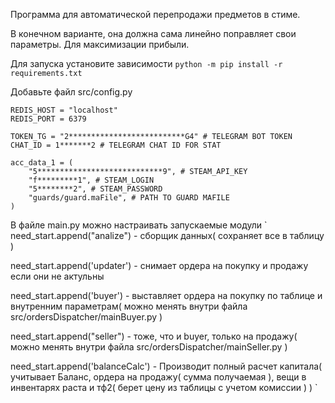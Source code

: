 Программа для автоматической перепродажи предметов в стиме.

В конечном варианте, она должна сама линейно поправляет свои параметры. Для максимизации прибыли.

Для запуска установите зависимости
`
python -m pip install -r requirements.txt
`

Добавьте файл src/config.py
```
REDIS_HOST = "localhost"
REDIS_PORT = 6379

TOKEN_TG = "2**************************G4" # TELEGRAM BOT TOKEN
CHAT_ID = 1*******2 # TELEGRAM CHAT ID FOR STAT

acc_data_1 = (
	"5****************************9", # STEAM_API_KEY
	"f*********1", # STEAM_LOGIN
	"5********2", # STEAM_PASSWORD
	"guards/guard.maFile", # PATH TO GUARD MAFILE
)
```

В файле main.py можно настраивать запускаемые модули
`
need_start.append("analize") - сборщик данных( сохраняет все в таблицу )

need_start.append('updater') - снимает ордера на покупку и продажу если они не актульны

need_start.append('buyer') - выставляет ордера на покупку по таблице и внутренним параметрам( можно менять внутри файла src/ordersDispatcher/mainBuyer.py )

need_start.append("seller") - тоже, что и buyer, только на продажу( можно менять внутри файла src/ordersDispatcher/mainSeller.py )

need_start.append('balanceCalc') - Производит полный расчет капитала( учитывает Баланс, ордера на продажу( сумма получаемая ), вещи в инвентарях раста и тф2( берет цену из таблицы с учетом комиссии ) )
`